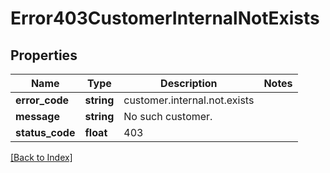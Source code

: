 # Error403CustomerInternalNotExists

## Properties

Name | Type | Description | Notes
------------ | ------------- | ------------- | -------------
**error_code** | **string** | customer.internal.not.exists |
**message** | **string** | No such customer. |
**status_code** | **float** | 403 |

[[Back to Index]](../index.md)
